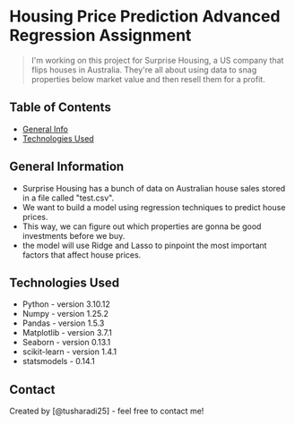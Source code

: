 # Housing Price Prediction Advanced Regression Assignment
> I'm working on this project for Surprise Housing, a US company that flips houses in Australia. They're all about using data to snag properties below market value and then resell them for a profit.


## Table of Contents
* [General Info](#general-information)
* [Technologies Used](#technologies-used)

## General Information
- Surprise Housing has a bunch of data on Australian house sales stored in a file called "test.csv".
- We want to build a model using regression techniques to predict house prices.
- This way, we can figure out which properties are gonna be good investments before we buy.
- the model will use Ridge and Lasso to pinpoint the most important factors that affect house prices.

## Technologies Used
- Python - version 3.10.12
- Numpy - version 1.25.2
- Pandas - version 1.5.3
- Matplotlib - version 3.7.1
- Seaborn - version 0.13.1
- scikit-learn - version 1.4.1
- statsmodels - 0.14.1

## Contact
Created by [@tusharadi25] - feel free to contact me!